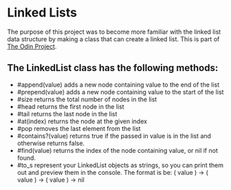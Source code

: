 # Linked Lists
The purpose of this project was to become more familiar with the linked list
data structure by making a class that can create a linked list. This is part
of [The Odin Project](https://www.theodinproject.com/paths/full-stack-ruby-on-rails/courses/ruby-programming/lessons/linked-lists).

## The LinkedList class has the following methods:

* #append(value) adds a new node containing value to the end of the list
* #prepend(value) adds a new node containing value to the start of the list
* #size returns the total number of nodes in the list
* #head returns the first node in the list
* #tail returns the last node in the list
* #at(index) returns the node at the given index
* #pop removes the last element from the list
* #contains?(value) returns true if the passed in value is in the list and otherwise returns false.
* #find(value) returns the index of the node containing value, or nil if not found.
* #to_s represent your LinkedList objects as strings, so you can print them out and preview them in the console. The format is be: ( value ) -> ( value ) -> ( value ) -> nil
